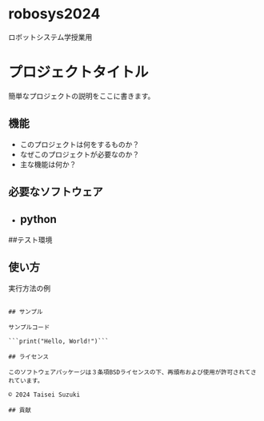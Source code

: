 # robosys2024
ロボットシステム学授業用
# プロジェクトタイトル

簡単なプロジェクトの説明をここに書きます。

## 機能

- このプロジェクトは何をするものか？
- なぜこのプロジェクトが必要なのか？
- 主な機能は何か？

## 必要なソフトウェア
- python
  -

##テスト環境

## 使い方

実行方法の例

``````

## サンプル

サンプルコード

```print("Hello, World!")```

## ライセンス

このソフトウェアパッケージは３条項BSDライセンスの下、再頒布および使用が許可されてされています。

© 2024 Taisei Suzuki

## 貢献



